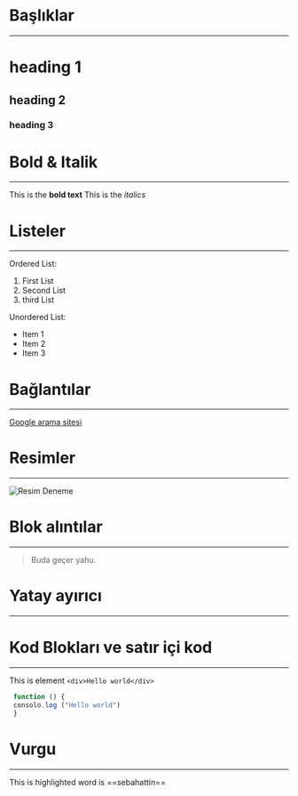 # Başlıklar
---
# heading 1
## heading 2
### heading 3

# Bold & Italik
---
This is the **bold text** 
This is the *italics*

# Listeler
---
Ordered List: 
1. First List
2. Second List
3. third List

Unordered List:
* Item 1
* Item 2
* Item 3

# Bağlantılar
---
[Google arama sitesi](https://www.google.com)

# Resimler
---
![Resim Deneme](https://picsum.photos/200/300)

# Blok alıntılar
---
> Buda geçer yahu. 

# Yatay ayırıcı
---
# Kod Blokları ve satır içi kod
---
This is element `<div>Hello world</div>` 

```javascript
 function () { 
 consolo.log ("Hello world")
 } 
 ```
 # Vurgu
 ---
 This is highlighted word is ==sebahattin==